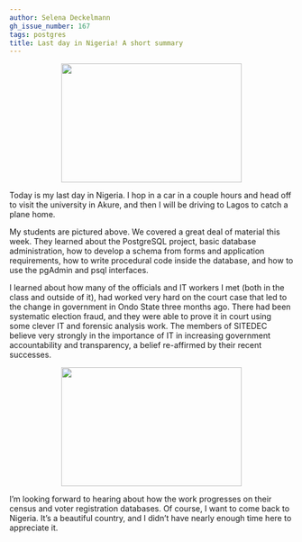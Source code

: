 ```yaml
---
author: Selena Deckelmann
gh_issue_number: 167
tags: postgres
title: Last day in Nigeria! A short summary
---
```




<a href="https://4.bp.blogspot.com/_lsIXJbnz6n8/SlbdfWmmqRI/AAAAAAAAACo/9UKKHjYrrww/s1600-h/students.jpg" onblur="try {parent.deselectBloggerImageGracefully();} catch(e) {}"><img alt="" border="0" id="BLOGGER_PHOTO_ID_5356712337516964114" src="/blog/2009/07/10/last-day-in-nigeria-short-summary/image-0.jpeg" style="display:block; margin:0px auto 10px; text-align:center;cursor:pointer; cursor:hand;width: 320px; height: 211px;"/></a>

Today is my last day in Nigeria. I hop in a car in a couple hours and head off to visit the university in Akure, and then I will be driving to Lagos to catch a plane home.

My students are pictured above. We covered a great deal of material this week. They learned about the PostgreSQL project, basic database administration, how to develop a schema from forms and application requirements, how to write procedural code inside the database, and how to use the pgAdmin and psql interfaces.

I learned about how many of the officials and IT workers I met (both in the class and outside of it), had worked very hard on the court case that led to the change in government in Ondo State three months ago. There had been systematic election fraud, and they were able to prove it in court using some clever IT and forensic analysis work. The members of SITEDEC believe very strongly in the importance of IT in increasing government accountability and transparency, a belief re-affirmed by their recent successes.

<a href="https://2.bp.blogspot.com/_lsIXJbnz6n8/Slbga1_WSrI/AAAAAAAAAC4/hIY8Dhg48sw/s1600-h/walking_with_shirts.jpg" onblur="try {parent.deselectBloggerImageGracefully();} catch(e) {}"><img alt="" border="0" id="BLOGGER_PHOTO_ID_5356715558577785522" src="/blog/2009/07/10/last-day-in-nigeria-short-summary/image-1.jpeg" style="display:block; margin:0px auto 10px; text-align:center;cursor:pointer; cursor:hand;width: 320px; height: 211px;"/></a>

I’m looking forward to hearing about how the work progresses on their census and voter registration databases. Of course, I want to come back to Nigeria. It’s a beautiful country, and I didn’t have nearly enough time here to appreciate it.


